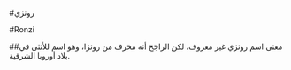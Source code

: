 #رونزي

#Ronzi

##معنى اسم رونزي غير معروف، لكن الراجح أنه محرف من رونزا، وهو اسم للأنثى في بلاد أوروبا الشرقية.
